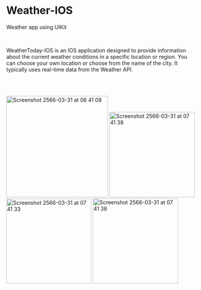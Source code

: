 <h1>Weather-IOS</h1>

Weather app using UIKit

<br>

WeatherToday-IOS is an IOS application designed to provide information about the current weather conditions in a specific location or region. You can choose your own location or choose from the name of the city. It typically uses real-time data from the Weather API.

<br><br>

<img width="270" alt="Screenshot 2566-03-31 at 06 41 08" src="https://user-images.githubusercontent.com/78087419/228995965-faa00e3e-772a-4b95-914b-f0a1f1ac09c0.png">
<img width="227" alt="Screenshot 2566-03-31 at 07 41 38" src="https://user-images.githubusercontent.com/78087419/228996025-bb49d033-0eda-4d4b-908f-a8432bcc4b20.png">
<img width="226" alt="Screenshot 2566-03-31 at 07 41 33" src="https://user-images.githubusercontent.com/78087419/228995973-cdd09aac-a5fe-4042-83b1-f99786ba6543.png">
<img width="227" alt="Screenshot 2566-03-31 at 07 41 38" src="https://user-images.githubusercontent.com/78087419/228995983-339f5fec-11ec-4b09-a3a4-804fc5d89a25.png">
